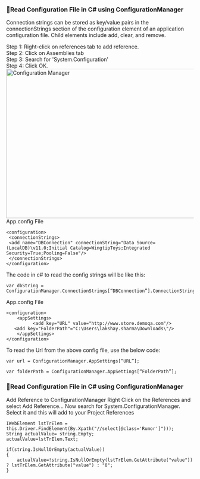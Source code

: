 ### :dart:Read Configuration File in C# using ConfigurationManager
Connection strings can be stored as key/value pairs in the connectionStrings section of the configuration element of an application configuration file. Child elements include add, clear, and remove.

Step 1: Right-click on references tab to add reference.<br>
Step 2: Click on Assemblies tab<br>
Step 3: Search for 'System.Configuration'<br>
Step 4: Click OK.<br>
<img src="https://toolsqa.com/wp-content/gallery/csharp/ConfigurationManager_1.png" alt="Configuration Manager" width="1000" height="400">
App.config File
```
<configuration>
 <connectionStrings>
 <add name="DBConnection" connectionString="Data Source=(LocalDB)\v11.0;Initial Catalog=WingtipToys;Integrated Security=True;Pooling=False"/>
 </connectionStrings>
</configuration>
```
The code in c# to read the config strings will be like this:
```
var dbString = ConfigurationManager.ConnectionStrings[“DBConnection”].ConnectionString;
```
App.config File
```
<configuration>
    <appSettings>
          <add key="URL" value="http://www.store.demoqa.com"/>
   <add key="FolderPath"="C:\Users\lakshay.sharma\Downloads\"/>
    </appSettings>
</configuration>
```
To read the Url from the above config file, use the below code:
```
var url = ConfigurationManager.AppSettings[“URL”];

var folderPath = ConfigurationManager.AppSettings[“FolderPath”];
```
### :dart:Read Configuration File in C# using ConfigurationManager
Add Reference to ConfigurationManager
Right Click on the References and select Add Reference... Now search for System.ConfigurationManager. Select it and this will add to your Project References
```
IWebElement lstTrElem = this.Driver.FindElement(By.Xpath("//select[@class='Rumor']")));
String actualValue= string.Empty;
actualValue=lstTrElem.Text; 

if(string.IsNullOrEmpty(actualValue))
{
	actualValue=!string.IsNullOrEmpty(lstTrElem.GetAttribute("value")) ? lstTrElem.GetAttribute("value") : "0";
}
```
